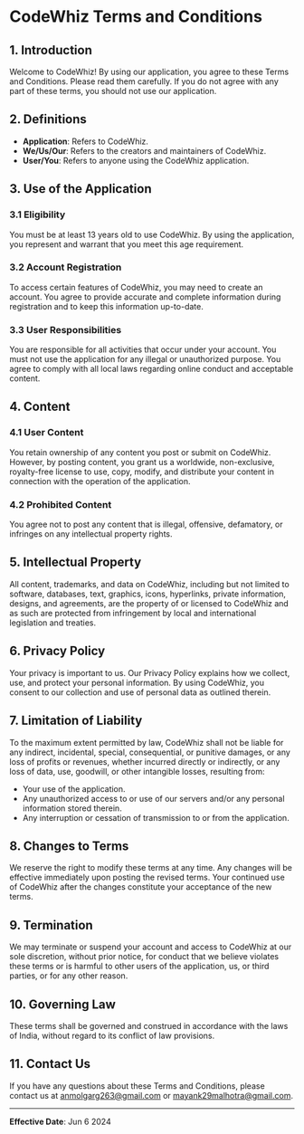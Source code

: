 # CodeWhiz Terms and Conditions

## 1. Introduction

Welcome to CodeWhiz! By using our application, you agree to these Terms and Conditions. Please read them carefully. If you do not agree with any part of these terms, you should not use our application.

## 2. Definitions

- **Application**: Refers to CodeWhiz.
- **We/Us/Our**: Refers to the creators and maintainers of CodeWhiz.
- **User/You**: Refers to anyone using the CodeWhiz application.

## 3. Use of the Application

### 3.1 Eligibility
You must be at least 13 years old to use CodeWhiz. By using the application, you represent and warrant that you meet this age requirement.

### 3.2 Account Registration
To access certain features of CodeWhiz, you may need to create an account. You agree to provide accurate and complete information during registration and to keep this information up-to-date.

### 3.3 User Responsibilities
You are responsible for all activities that occur under your account. You must not use the application for any illegal or unauthorized purpose. You agree to comply with all local laws regarding online conduct and acceptable content.

## 4. Content

### 4.1 User Content
You retain ownership of any content you post or submit on CodeWhiz. However, by posting content, you grant us a worldwide, non-exclusive, royalty-free license to use, copy, modify, and distribute your content in connection with the operation of the application.

### 4.2 Prohibited Content
You agree not to post any content that is illegal, offensive, defamatory, or infringes on any intellectual property rights.

## 5. Intellectual Property

All content, trademarks, and data on CodeWhiz, including but not limited to software, databases, text, graphics, icons, hyperlinks, private information, designs, and agreements, are the property of or licensed to CodeWhiz and as such are protected from infringement by local and international legislation and treaties.

## 6. Privacy Policy

Your privacy is important to us. Our Privacy Policy explains how we collect, use, and protect your personal information. By using CodeWhiz, you consent to our collection and use of personal data as outlined therein.

## 7. Limitation of Liability

To the maximum extent permitted by law, CodeWhiz shall not be liable for any indirect, incidental, special, consequential, or punitive damages, or any loss of profits or revenues, whether incurred directly or indirectly, or any loss of data, use, goodwill, or other intangible losses, resulting from:
- Your use of the application.
- Any unauthorized access to or use of our servers and/or any personal information stored therein.
- Any interruption or cessation of transmission to or from the application.

## 8. Changes to Terms

We reserve the right to modify these terms at any time. Any changes will be effective immediately upon posting the revised terms. Your continued use of CodeWhiz after the changes constitute your acceptance of the new terms.

## 9. Termination

We may terminate or suspend your account and access to CodeWhiz at our sole discretion, without prior notice, for conduct that we believe violates these terms or is harmful to other users of the application, us, or third parties, or for any other reason.

## 10. Governing Law

These terms shall be governed and construed in accordance with the laws of India, without regard to its conflict of law provisions.

## 11. Contact Us

If you have any questions about these Terms and Conditions, please contact us at anmolgarg263@gmail.com or mayank29malhotra@gmail.com.

---

**Effective Date**: Jun 6 2024
